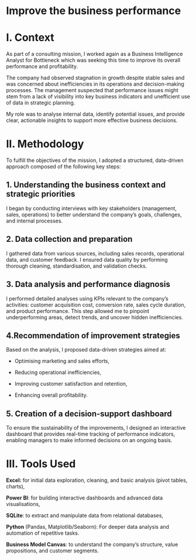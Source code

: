 # Improve the business performance
# I. Context
As part of a consulting mission, I worked again as a Business Intelligence Analyst for Bottleneck which was seeking this time to improve its overall performance and profitability.

The company had observed stagnation in growth despite stable sales and was concerned about inefficiencies in its operations and decision-making processes. The management suspected that performance issues might stem from a lack of visibility into key business indicators and unefficient use of data in strategic planning.

My role was to analyse internal data, identify potential issues, and provide clear, actionable insights to support more effective business decisions.

# II. Methodology
To fulfill the objectives of the mission, I adopted a structured, data-driven approach composed of the following key steps:

## 1. Understanding the business context and strategic priorities
I began by conducting interviews with key stakeholders (management, sales, operations) to better understand the company’s goals, challenges, and internal processes.

## 2. Data collection and preparation
I gathered data from various sources, including sales records, operational data, and customer feedback. I ensured data quality by performing thorough cleaning, standardisation, and validation checks.

## 3. Data analysis and performance diagnosis
I performed detailed analyses using KPIs relevant to the company’s activities: customer acquisition cost, conversion rate, sales cycle duration, and product performance. This step allowed me to pinpoint underperforming areas, detect trends, and uncover hidden inefficiencies.

## 4.Recommendation of improvement strategies
Based on the analysis, I proposed data-driven strategies aimed at:

- Optimising marketing and sales efforts,

- Reducing operational inefficiencies,

- Improving customer satisfaction and retention,

- Enhancing overall profitability.

## 5. Creation of a decision-support dashboard
To ensure the sustainability of the improvements, I designed an interactive dashboard that provides real-time tracking of performance indicators, enabling managers to make informed decisions on an ongoing basis.

# III. Tools Used

**Excel:** for initial data exploration, cleaning, and basic analysis (pivot tables, charts),

**Power BI**: for building interactive dashboards and advanced data visualisations,

**SQLite**: to extract and manipulate data from relational databases,

**Python** (Pandas, Matplotlib/Seaborn): For deeper data analysis and automation of repetitive tasks.

**Business Model Canvas**: to understand the company’s structure, value propositions, and customer segments.
